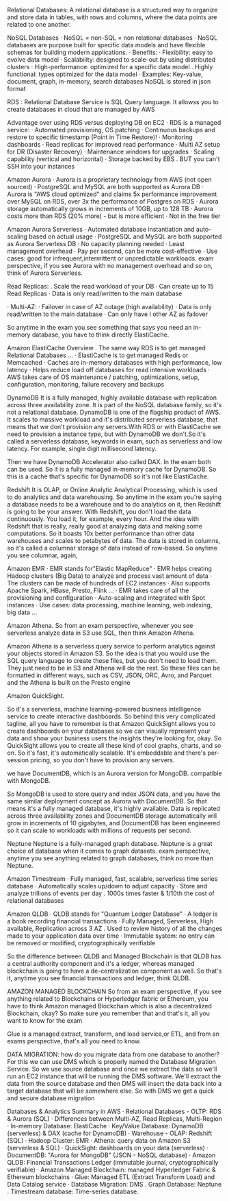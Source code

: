Relational Databases: A relational database is a structured way to organize and store data in tables, with rows and columns, where the data points are related to one another.

NoSQL Databases
· NoSQL = non-SQL = non relational databases
· NoSQL databases are purpose built for specific data models and have
flexible schemas for building modern applications.
· Benefits:
· Flexibility: easy to evolve data model
· Scalability: designed to scale-out by using distributed clusters
· High-performance: optimized for a specific data model
. Highly functional: types optimized for the data model
· Examples: Key-value, document, graph, in-memory, search databases
NoSQL is stored in json format

RDS : Relational Database Service is  SQL Query language.
It allowss you to create databases in cloud that are managed by AWS

Advantage over using RDS versus deploying
DB on EC2
· RDS is a managed service:
· Automated provisioning, OS patching
· Continuous backups and restore to specific timestamp (Point in Time Restore)!
· Monitoring dashboards
· Read replicas for improved read performance
· Multi AZ setup for DR (Disaster Recovery)
· Maintenance windows for upgrades
· Scaling capability (vertical and horizontal)
· Storage backed by EBS
. BUT you can't SSH into your instances

Amazon Aurora
· Aurora is a proprietary technology from AWS (not open sourced)
· PostgreSQL and MySQL are both supported as Aurora DB
· Aurora is "AWS cloud optimized" and claims 5x performance improvement
over MySQL on RDS, over 3x the performance of Postgres on RDS
· Aurora storage automatically grows in increments of 10GB, up to 128 TB
· Aurora costs more than RDS (20% more) - but is more efficient
· Not in the free tier

Amazon Aurora Serverless
· Automated database instantiation and auto-scaling based on actual usage
· PostgreSQL and MySQL are both supported as Aurora Serverless DB
· No capacity planning needed
· Least management overhead
· Pay per second, can be more cost-effective
· Use cases: good for infrequent,intermittent or unpredictable workloads.
exam perspective,
if you see Aurora with no management overhead and so on, think of Aurora Serverless.

 Read Replicas:
 . Scale the read workload of your DB
 · Can create up to 15 Read Replicas
 · Data is only read/written to the main database

· Multi-AZ:
· Failover in case of AZ outage (high availability)
· Data is only read/written to the main database
· Can only have I other AZ as failover

So anytime in the exam you see something that says you need an in-memory database, you have to think directly ElastiCache.

Amazon ElastiCache Overview
. The same way RDS is to get managed Relational Databases ...
· ElastiCache is to get managed Redis or Memcached
· Caches are in-memory databases with high performance, low latency
· Helps reduce load off databases for read intensive workloads
· AWS takes care of OS maintenance / patching, optimizations, setup,
configuration, monitoring, failure recovery and backups

DynamoDB 
It is a fully managed, highly available database
with replication across three availability zone. It is part of the NoSQL database family, so it's not a relational database. DynamoDB is one of the flagship product of AWS. It scales to massive workload and it's distributed serverless database, that means that we don't provision any servers.With RDS or with ElastiCache we need to provision a instance type, but with DynamoDB we don't.So it's called a serverless database,
keywords in exam,
such as serverless and low latency.
For example, single digit millisecond latency.

Then we have DynamoDB Accelerator also called DAX.
In the exam both can be used. So it is a fully managed in-memory cache for DynamoDB. So this is a cache that's specific for DynamoDB so it's not like ElastiCache.

Redshift
It is OLAP, or Online Analytic Analytical Processing, which is used to do analytics and data warehousing. So anytime in the exam you're saying a database needs to be a warehouse and to do analytics on it, then Redshift is going to be your answer. With Redshift, you don't load the data continuously. You load it, for example, every hour. And the idea with Redshift that is really, really good at analyzing data and making some computations. So it boasts 10x better performance than other data warehouses and scales to petabytes of data. The data is stored in columns, so it's called a columnar storage of data instead of row-based. So anytime you see columnar, again,

Amazon EMR
· EMR stands for"Elastic MapReduce"
· EMR helps creating Hadoop clusters (Big Data) to analyze and process
vast amount of data
· The clusters can be made of hundreds of EC2 instances
· Also supports Apache Spark, HBase, Presto, Flink ...
· EMR takes care of all the provisioning and configuration
· Auto-scaling and integrated with Spot instances
· Use cases: data processing, machine learning, web indexing, big data ...

Amazon Athena.
So from an exam perspective,
whenever you see serverless analyze data in S3
use SQL, then think Amazon Athena.

Amazon Athena is a serverless query service to perform analytics against your objects stored in Amazon S3.
So the idea is that you would use the SQL query language to create these files, but you don't need to load them. They just need to be in S3 and Athena will do the rest. So these files can be formatted in different ways, such as CSV, JSON, ORC, Avro, and Parquet and the Athena is built on the Presto engine

Amazon QuickSight.

So it's a serverless, machine learning-powered business intelligence service to create interactive dashboards. So behind this very complicated tagline, all you have to remember is that Amazon QuickSight allows you to create dashboards on your databases so we can visually represent your data and show your business users the insights they're looking for, okay. So QuickSight allows you to create all these kind of cool graphs, charts, and so on. So it's fast, it's automatically scalable. It's embeddable and there's per-session pricing, so you don't have to provision any servers.

we have DocumentDB, which is an Aurora version for MongoDB.
compatible with MongoDB.

So MongoDB is used to store query and index JSON data, and you have the same similar deployment concept as Aurora with DocumentDB. So that means it's a fully managed database, it's highly available. Data is replicated across three availability zones and DocumentDB storage automatically will grow in increments of 10 gigabytes, and DocumentDB has been engineered so it can scale to workloads with millions of requests per second.

Neptune 
Neptune is a fully-managed graph database. Neptune is a great choice of database when it comes to graph datasets.
 exam perspective,
anytime you see anything related to graph databases, think no more than Neptune.

Amazon Timestream
· Fully managed, fast, scalable, serverless time
series database
· Automatically scales up/down to adjust
capacity
· Store and analyze trillions of events per day
. 1000s times faster & 1/10th the cost of
relational databases

Amazon QLDB
· QLDB stands for "Quantum Ledger Database"
· A ledger is a book recording financial transactions
· Fully Managed, Serverless, High available, Replication across 3 AZ
. Used to review history of all the changes made to your application data over time
· Immutable system: no entry can be removed or modified, cryptographically verifiable

So the difference between QLDB and Managed Blockchain is that QLDB has a central authority component and it's a ledger, whereas managed blockchain is going to have a de-centralization component as well. So that's it, anytime you see financial transactions and ledger, think QLDB.

AMAZON MANAGED BLOCKCHAIN
So from an exam perspective, if you see anything related to Blockchains or Hyperledger fabric or Ethereum, you have to think Amazon managed Blockchain which is also a decentralized Blockchain, okay? So make sure you remember that and that's it, all you want to know for the exam

Glue 
is a managed extract, transform, and load service,or ETL, and from an exams perspective, that's all you need to know.

DATA MIGRATION:
how do you migrate data from one database to another? 
For this we can use DMS which is properly named the Database Migration Service. So we use source database and once we extract the data so we'll run an EC2 instance that will be running the DMS software. We'll extract the data from the source database and then DMS will insert the data back into a target database that will be somewhere else. So with DMS we get a quick and secure database migration

Databases & Analytics Summary in AWS
· Relational Databases - OLTP: RDS & Aurora (SQL)
· Differences between Multi-AZ, Read Replicas, Multi-Region
· In-memory Database: ElastiCache
· Key/Value Database: DynamoDB (serverless) & DAX (cache for DynamoDB)
· Warehouse - OLAP: Redshift (SQL)
· Hadoop Cluster: EMR
· Athena: query data on Amazon S3 (serverless & SQL)
· QuickSight: dashboards on your data (serverless)
· DocumentDB: "Aurora for MongoDB" (JSON - NoSQL database)
· Amazon QLDB: Financial Transactions Ledger (immutable journal, cryptographically verifiable)
· Amazon Managed Blockchain: managed Hyperledger Fabric & Ethereum blockchains
· Glue: Managed ETL (Extract Transform Load) and Data Catalog service
· Database Migration: DMS
. Graph Database: Neptune
. Timestream database: Time-series database.
